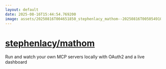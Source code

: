 ```yaml
---
layout: default
date: 2025-08-16T15:44:54.769200
image: assets/20250816T004651850_stephenlacy_mathom--20250816T005054910--cropped.png
---
```


# [stephenlacy/mathom](https://github.com/stephenlacy/mathom)

Run and watch your own MCP servers locally with OAuth2 and a live dashboard
